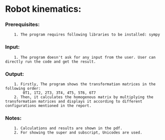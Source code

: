 # Robot kinematics:

###	Prerequisites:
		1. The program requires following libraries to be installed: sympy
	
###	Input:
		1. The program doesn't ask for any input from the user. User can directly run the code and get the result.
		
###	Output:
		1. Firstly, The program shows the transformation matrices in the following order:
			0T1, 1T2, 2T3, 3T4, 4T5, 5T6, 6T7
		2. Then, it calculates the homogenous matrix by multiplying the transformation matrices and displays it according to different configurations mentioned in the report.

###	Notes:
		1. Calculations and results are shown in the pdf.
		2. For showing the super and subscript, Unicodes are used.
	
